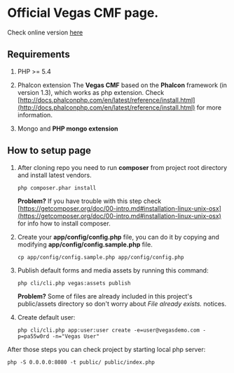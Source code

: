 Official Vegas CMF page.
======================

Check online version [here](http://vegas.amsterdamstandard.pl)

Requirements
------------
1. PHP >= 5.4

2. Phalcon extension
    The **Vegas CMF** based on the **Phalcon** framework (in version 1.3), which works as php extension.
    Check [http://docs.phalconphp.com/en/latest/reference/install.html](http://docs.phalconphp.com/en/latest/reference/install.html) for more information.

3. Mongo and **PHP mongo extension**

How to setup page
-----------------
1. After cloning repo you need to run **composer** from project root directory and install latest vendors.
    ```
    php composer.phar install
    ```
    **Problem?** If you have trouble with this step check [https://getcomposer.org/doc/00-intro.md#installation-linux-unix-osx](https://getcomposer.org/doc/00-intro.md#installation-linux-unix-osx) for info how to install composer.

2. Create your **app/config/config.php** file, you can do it by copying and modifying **app/config/config.sample.php** file.
    ```
    cp app/config/config.sample.php app/config/config.php
    ```

3. Publish default forms and media assets by running this command:
    ```
    php cli/cli.php vegas:assets publish
    ```
    **Problem?** Some of files are already included in this project's public/assets directory so don't worry about *File already exists.* notices.

4. Create default user:
    ```
    php cli/cli.php app:user:user create -e=user@vegasdemo.com -p=pa55w0rd -n="Vegas User"
    ```

After those steps you can check project by starting local php server:
```
php -S 0.0.0.0:8080 -t public/ public/index.php
```
